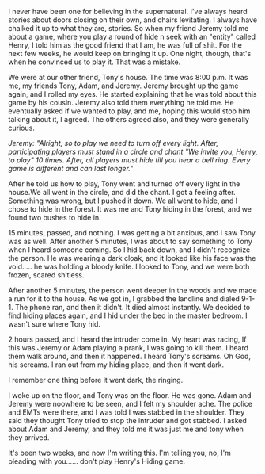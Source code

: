 I never have been one for believing in the supernatural. I've always heard stories about doors closing on their own, and chairs levitating. I always have chalked it up to what they are, stories. So when my friend Jeremy told me about a game, where you play a round of hide n seek with an "entity" called Henry, I told him as the good friend that I am, he was full of shit. For the next few weeks, he would keep on bringing it up. One night, though, that's when he convinced us to play it.
That was a mistake.

We were at our other friend, Tony's house. The time was 8:00 p.m. It was me, my friends Tony, Adam, and Jeremy. Jeremy brought up the game again, and I rolled my eyes. He  started explaining that he was told about this game by his cousin. Jeremy also told them everything he told me. He eventually asked if we wanted to play, and me,  hoping this would stop him talking about it, I agreed. The others agreed also, and they were generally curious. 

*Jeremy: "Alright, so to play we need to turn off every light. After, participating players must stand in a circle and chant "We invite you, Henry, to play" 10 times. After, all players must hide till you hear a bell ring. Every game is different and can last longer."*

After he told us how to play, Tony went and turned off every light in the house.We all went in the circle, and did the chant. I got a feeling after. Something was wrong, but I pushed it down. We all went to hide, and I chose to hide in the forest. It was me and Tony hiding in the forest, and we found two bushes to hide in. 

15 minutes, passed, and nothing. I was getting a bit anxious, and I saw Tony was as well. After another 5 minutes, I was about to say something to Tony when I heard someone coming. So I hid back down, and I didn't recognize the person. He was wearing a dark cloak, and it looked like his face was the void..... he was holding a bloody knife. I looked to Tony, and we were both frozen, scared shitless. 

After another 5 minutes, the person went deeper in the woods and we made a run for it to the house. As we got in, I grabbed the landline and dialed 9-1-1. The phone ran, and then it didn't. It died almost instantly.  We decided to find hiding places again, and I hid under the bed in the master bedroom. I wasn't sure where Tony hid.

2 hours passed, and I heard the intruder come in. My heart was racing, If this was Jeremy or Adam playing a prank, I was going to kill them. I heard them walk around, and then it happened. I heard Tony's screams. Oh God, his screams. I ran out from my hiding place, and then it went dark.

I remember one thing before it went dark, the ringing.

I woke up on the floor, and Tony was on the floor. He was gone. Adam and Jeremy were noowhere to be seen, and I felt  my shoulder ache. The police and EMTs were there, and I was told I was stabbed in the shoulder. They said they thought Tony tried to stop the intruder and got stabbed. I asked about Adam and Jeremy, and they told me it was just me and tony when they arrived. 

It's been two weeks, and now I'm writing this. I'm telling you, no, I'm pleading with you...... don't play Henry's Hiding game.